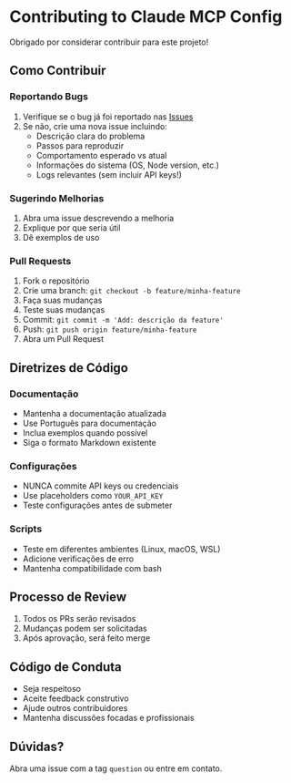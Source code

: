 # Contributing to Claude MCP Config

Obrigado por considerar contribuir para este projeto! 

## Como Contribuir

### Reportando Bugs
1. Verifique se o bug já foi reportado nas [Issues](https://github.com/seu-usuario/claude-config/issues)
2. Se não, crie uma nova issue incluindo:
   - Descrição clara do problema
   - Passos para reproduzir
   - Comportamento esperado vs atual
   - Informações do sistema (OS, Node version, etc.)
   - Logs relevantes (sem incluir API keys!)

### Sugerindo Melhorias
1. Abra uma issue descrevendo a melhoria
2. Explique por que seria útil
3. Dê exemplos de uso

### Pull Requests
1. Fork o repositório
2. Crie uma branch: `git checkout -b feature/minha-feature`
3. Faça suas mudanças
4. Teste suas mudanças
5. Commit: `git commit -m 'Add: descrição da feature'`
6. Push: `git push origin feature/minha-feature`
7. Abra um Pull Request

## Diretrizes de Código

### Documentação
- Mantenha a documentação atualizada
- Use Português para documentação
- Inclua exemplos quando possível
- Siga o formato Markdown existente

### Configurações
- NUNCA commite API keys ou credenciais
- Use placeholders como `YOUR_API_KEY`
- Teste configurações antes de submeter

### Scripts
- Teste em diferentes ambientes (Linux, macOS, WSL)
- Adicione verificações de erro
- Mantenha compatibilidade com bash

## Processo de Review

1. Todos os PRs serão revisados
2. Mudanças podem ser solicitadas
3. Após aprovação, será feito merge

## Código de Conduta

- Seja respeitoso
- Aceite feedback construtivo
- Ajude outros contribuidores
- Mantenha discussões focadas e profissionais

## Dúvidas?

Abra uma issue com a tag `question` ou entre em contato.